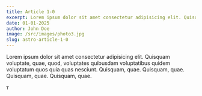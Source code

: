 ```yaml
---
title: Article 1-0
excerpt: Lorem ipsum dolor sit amet consectetur adipisicing elit. Quisquam
date: 01-01-2025
author: John Doe
image: /src/images/photo3.jpg
slug: astro-article-1-0
---
```




Lorem ipsum dolor sit amet consectetur adipisicing elit. Quisquam
              voluptate, quae, quod, voluptates quibusdam voluptatibus quidem
              voluptatum quos quia quas nesciunt. Quisquam, quae. Quisquam, quae.
              Quisquam, quae. Quisquam, quae.


т